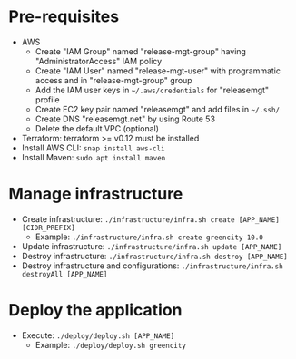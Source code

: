 # Pre-requisites
* AWS
  * Create "IAM Group" named "release-mgt-group" having "AdministratorAccess" IAM policy
  * Create "IAM User" named "release-mgt-user" with programmatic access and in "release-mgt-group" group
  * Add the IAM user keys in `~/.aws/credentials` for "releasemgt" profile
  * Create EC2 key pair named "releasemgt" and add files in `~/.ssh/`
  * Create DNS "releasemgt.net" by using Route 53
  * Delete the default VPC (optional)
* Terraform: terraform >= v0.12 must be installed
* Install AWS CLI: `snap install aws-cli`
* Install Maven: `sudo apt install maven`

# Manage infrastructure
* Create infrastructure: `./infrastructure/infra.sh create [APP_NAME] [CIDR_PREFIX]`
    * Example: `./infrastructure/infra.sh create greencity 10.0`
* Update infrastructure: `./infrastructure/infra.sh update [APP_NAME]`
* Destroy infrastructure: `./infrastructure/infra.sh destroy [APP_NAME]`
* Destroy infrastructure and configurations: `./infrastructure/infra.sh destroyAll [APP_NAME]`

# Deploy the application
* Execute: `./deploy/deploy.sh [APP_NAME]`
    * Example: `./deploy/deploy.sh greencity`